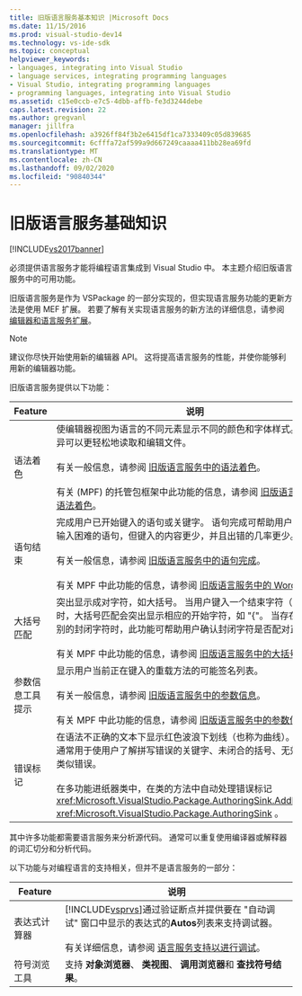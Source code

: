 ```yaml
---
title: 旧版语言服务基本知识 |Microsoft Docs
ms.date: 11/15/2016
ms.prod: visual-studio-dev14
ms.technology: vs-ide-sdk
ms.topic: conceptual
helpviewer_keywords:
- languages, integrating into Visual Studio
- language services, integrating programming languages
- Visual Studio, integrating programming languages
- programming languages, integrating into Visual Studio
ms.assetid: c15e0ccb-e7c5-4dbb-affb-fe3d3244debe
caps.latest.revision: 22
ms.author: gregvanl
manager: jillfra
ms.openlocfilehash: a3926ff84f3b2e6415df1ca7333409c05d839685
ms.sourcegitcommit: 6cfffa72af599a9d667249caaaa411bb28ea69fd
ms.translationtype: MT
ms.contentlocale: zh-CN
ms.lasthandoff: 09/02/2020
ms.locfileid: "90840344"
---
```

# <a name="legacy-language-service-essentials"></a>旧版语言服务基础知识
[!INCLUDE[vs2017banner](../../includes/vs2017banner.md)]

必须提供语言服务才能将编程语言集成到 Visual Studio 中。 本主题介绍旧版语言服务中的可用功能。  
  
 旧版语言服务是作为 VSPackage 的一部分实现的，但实现语言服务功能的更新方法是使用 MEF 扩展。 若要了解有关实现语言服务的新方法的详细信息，请参阅 [编辑器和语言服务扩展](../../extensibility/editor-and-language-service-extensions.md)。  
  
> [!NOTE]
> 建议你尽快开始使用新的编辑器 API。 这将提高语言服务的性能，并使你能够利用新的编辑器功能。  
  
 旧版语言服务提供以下功能：  
  
|Feature|说明|  
|-------------|-----------------|  
|语法着色|使编辑器视图为语言的不同元素显示不同的颜色和字体样式。 这种差异可以更轻松地读取和编辑文件。<br /><br /> 有关一般信息，请参阅 [旧版语言服务中的语法着色](../../extensibility/internals/syntax-coloring-in-a-legacy-language-service.md)。<br /><br /> 有关 (MPF) 的托管包框架中此功能的信息，请参阅 [旧版语言服务中的语法着色](../../extensibility/internals/syntax-colorizing-in-a-legacy-language-service.md)。|  
|语句结束|完成用户已开始键入的语句或关键字。 语句完成可帮助用户更轻松地输入困难的语句，但键入的内容更少，并且出错的几率更少。<br /><br /> 有关一般信息，请参阅 [旧版语言服务中的语句完成](../../extensibility/internals/statement-completion-in-a-legacy-language-service.md)。<br /><br /> 有关 MPF 中此功能的信息，请参阅 [旧版语言服务中的 Word 完成](../../extensibility/internals/word-completion-in-a-legacy-language-service.md)。|  
|大括号匹配|突出显示成对字符，如大括号。 当用户键入一个结束字符（如 "}"）时，大括号匹配会突出显示相应的开始字符，如 "{"。 当存在多个级别的封闭字符时，此功能可帮助用户确认封闭字符是否配对正确。<br /><br /> 有关 MPF 中此功能的信息，请参阅 [旧版语言服务中的大括号匹配](../../extensibility/internals/brace-matching-in-a-legacy-language-service.md)。|  
|参数信息工具提示|显示用户当前正在键入的重载方法的可能签名列表。<br /><br /> 有关一般信息，请参阅 [旧版语言服务中的参数信息](../../extensibility/internals/parameter-info-in-a-legacy-language-service1.md)。<br /><br /> 有关 MPF 中此功能的信息，请参阅 [旧版语言服务中的参数信息](../../extensibility/internals/parameter-info-in-a-legacy-language-service2.md)。|  
|错误标记|在语法不正确的文本下显示红色波浪下划线（也称为曲线）。 错误标记通常用于使用户了解拼写错误的关键字、未闭合的括号、无效字符和类似错误。<br /><br /> 在多功能进纸器类中，在类的方法中自动处理错误标记 <xref:Microsoft.VisualStudio.Package.AuthoringSink.AddError%2A> <xref:Microsoft.VisualStudio.Package.AuthoringSink> 。|  
  
 其中许多功能都需要语言服务来分析源代码。 通常可以重复使用编译器或解释器的词汇切分和分析代码。  
  
 以下功能与对编程语言的支持相关，但并不是语言服务的一部分：  
  
|Feature|说明|  
|-------------|-----------------|  
|表达式计算器|[!INCLUDE[vsprvs](../../includes/vsprvs-md.md)]通过验证断点并提供要在 "自动调试" 窗口中显示的表达式的**Autos**列表来支持调试器。<br /><br /> 有关详细信息，请参阅 [语言服务支持以进行调试](../../extensibility/internals/language-service-support-for-debugging.md)。|  
|符号浏览工具|支持 **对象浏览器**、 **类视图**、 **调用浏览器**和 **查找符号结果**。|
